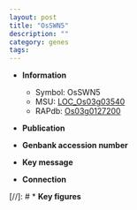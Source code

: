 ```yaml
---
layout: post
title: "OsSWN5"
description: ""
category: genes
tags: 
---
```


* **Information**  
    + Symbol: OsSWN5  
    + MSU: [LOC_Os03g03540](http://rice.uga.edu/cgi-bin/ORF_infopage.cgi?orf=LOC_Os03g03540)  
    + RAPdb: [Os03g0127200](http://rapdb.dna.affrc.go.jp/viewer/gbrowse_details/irgsp1?name=Os03g0127200)  

* **Publication**  

* **Genbank accession number**  

* **Key message**  

* **Connection**  

[//]: # * **Key figures**  


